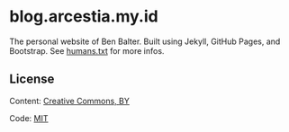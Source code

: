 # blog.arcestia.my.id

The personal website of Ben Balter. Built using Jekyll, GitHub Pages, and Bootstrap. See [humans.txt](http://blog.arcestia.my.id/humans.txt) for more infos.

## License

Content: [Creative Commons, BY](http://creativecommons.org/licenses/by/3.0/)

Code: [MIT](http://opensource.org/licenses/mit-license.php)
